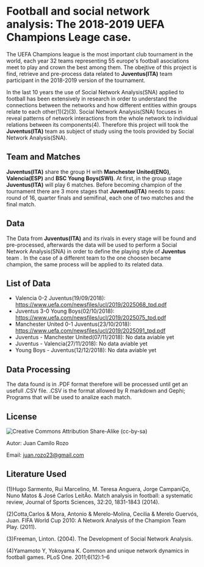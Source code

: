 # Football and social network analysis: The 2018-2019 UEFA Champions Leage case. 

The UEFA Champions league is the most important club tournament in the world, each year 32 teams representing 55 europe's football asociations meet to play and crown the best among them.
The obejtive of this project is find, retrieve and pre-process data related to **Juventus(ITA)** team participant in the 2018-2019 version of the tournament.

In the last 10 years the use of Social Network Analysis(SNA) applied to football has been extensively in research in order to understand the connections between the networks and how different entities within groups relate to each other(1)(2)(3).
Social Network Analysis(SNA) focuses in reveal patterns of network interactions from the whole network to individual relations between its components(4). Therefore this project will took the **Juventus(ITA)** team as subject of study using the tools provided by Social Network Analysis(SNA).


## Team and Matches

**Juventus(ITA)** share the group H with **Manchester United(ENG)**, **Valencia(ESP)** and **BSC Young Boys(SWI)**. At first, in the group stage **Juventus(ITA)** will play 6 matches. Before becoming champion of the tournament there are 3 more stages that **Juventus(ITA)** needs to pass: round of 16, quarter finals and semifinal, each one of two matches and the final match.


## Data 

The Data from **Juventus(ITA)** and its rivals in every stage will be found and pre-processed, afterwards the data will be used to perform a Social Network Analysis(SNA) in order to define the playing style of **Juventus** team . 
In the case of a different team to the one choosen became champion, the same process will be applied to its related data. 

## List of Data

* Valencia 0-2 Juventus(19/09/2018): https://www.uefa.com/newsfiles/ucl/2019/2025068_tpd.pdf
* Juventus 3-0 Young Boys(02/10/2018): https://www.uefa.com/newsfiles/ucl/2019/2025075_tpd.pdf
* Manchester United 0-1 Juventus(23/10/2018): https://www.uefa.com/newsfiles/ucl/2019/2025091_tpd.pdf
* Juventus - Manchester United(07/11/2018): No data aviable yet
* Juventus - Valencia(27/11/2018): No data aviable yet
* Young Boys - Juventus(12/12/2018): No data aviable yet

## Data Processing

The data found is in .PDF format therefore will be processed until get an usefull .CSV file. .CSV is the format allowed by R markdown and Gephi; Programs that will be used to analize each match. 

## License

![Creative Commons Attribution Share-Alike (cc-by-sa) ](http://opendefinition.org/licenses/cc-by-sa/)

Autor: Juan Camilo Rozo

Email: juan.rozo23@gmail.com

## Literature Used

(1)Hugo Sarmento, Rui Marcelino, M. Teresa Anguera, Jorge CampaniÇo, Nuno Matos & José Carlos LeitÃo. Match analysis in football: a systematic review, Journal of Sports Sciences, 32:20, 1831-1843 (2014).

(2)Cotta,Carlos & Mora, Antonio & Merelo-Molina, Cecilia & Merelo Guervós, Juan. FIFA World Cup 2010: A Network Analysis of the Champion Team Play. (2011).

(3)Freeman, Linton. (2004). The Development of Social Network Analysis.

(4)Yamamoto Y, Yokoyama K. Common and unique network dynamics in football games. PLoS One. 2011;6(12):1–6




